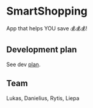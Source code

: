 # SmartShopping
App that helps YOU save 💰💰💰!

## Development plan
See dev [plan](PLAN.md).


## Team
 Lukas, Danielius, Rytis, Liepa
